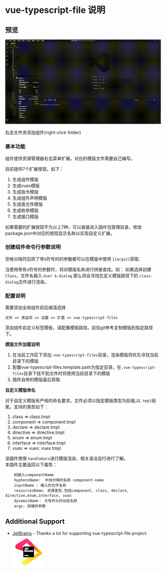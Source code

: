 # vue-typescript-file 说明

## 预览  

![image](/images/create-component.gif)  

右击文件夹添加组件(right-click folder)  

### 基本功能

组件提供资源管理器右击菜单扩展。对应的模版文件需要自己编写。  

目前提供7个扩展按钮，如下：

1. 生成组件模版
2. 生成vuex模版
3. 生成指令模版
4. 生成组件声明模版
5. 生成类文件模版
6. 生成枚举模版
7. 生成接口模版

如果需要的扩展按钮不为以上7种，可以直接进入插件包管理目录，修改package.json中对应的按钮显示名称以实现自定义扩展。

### 创建组件命令行参数说明

空格分隔符后除了带`$`符号的的参数都可以在模版中使用 `{{args}}`获取.

当使用带有`$`符号的参数时，将对模版名称进行拼接查找。如： 如果选择创建`Class`，文件名输入 `User $-dialog` 那么将会寻找在定义模版路径下的 `class-dialog`文件进行渲染。

### 配置说明

需要添加全局组件前后缀请选择  

```extends
文件 => 首选项 => 设置 => 扩展 => vue-typescript-files
```

添加组件自定义标签模板，请配置模版路径。前往git参考复制模版到指定路径下。 

**模版文件加载说明**

1. 在当前工作区下添加`.vue-typescript-files`目录，渲染模版将优先寻找当前目录下的模版
2. 配置vue-typescript-files.template.path为指定目录，在`.vue-typescript-files`目录下找不到文件时将使用当前目录下的模版
3. 插件自带的模版最后获取

**自定义模版命名**

对于自定义模版有严格的命名要求。文件必须以指定模版类型为前缀,以`.tmpl`结尾。支持的类型如下：

1. class => class.tmpl
2. component => component.tmpl
3. declare => declare.tmpl  
4. directive =>  directive.tmpl 
5. enum => enum.tmpl 
6. interface => interface.tmpl
7. vuex => vuex: vuex.tmpl

该插件使用 ```handlebars```进行模版渲染，相关语法自行进行了解。  
本插件主要返回以下属性： 

```
    如输入componentName
    hyphensName:  中线分隔的名称 component-name
    inputName : 输入的文件名称 
    resourcesName: 资源类型.包括component, class, declare, directive,enum,interface, vuex
    dynamicName： 大写开头的动态名称
    args: 拼接的参数
```



## Additional Support
* [JetBrains](https://www.jetbrains.com/?from=vue-typescript-file) - Thanks a lot for supporting vue-typescript-file project.
  ![image](/images/JetBrains.png)  
